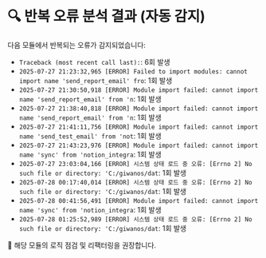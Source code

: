 # 🔍 반복 오류 분석 결과 (자동 감지)

다음 모듈에서 반복되는 오류가 감지되었습니다:

- `Traceback (most recent call last):`: 6회 발생
- `2025-07-27 21:23:32,965 [ERROR] Failed to import modules: cannot import name 'send_report_email' fro`: 1회 발생
- `2025-07-27 21:30:50,918 [ERROR] Module import failed: cannot import name 'send_report_email' from 'n`: 1회 발생
- `2025-07-27 21:38:40,818 [ERROR] Module import failed: cannot import name 'send_report_email' from 'n`: 1회 발생
- `2025-07-27 21:41:11,756 [ERROR] Module import failed: cannot import name 'send_test_email' from 'not`: 1회 발생
- `2025-07-27 21:43:23,976 [ERROR] Module import failed: cannot import name 'sync' from 'notion_integra`: 1회 발생
- `2025-07-27 23:03:04,166 [ERROR] 시스템 상태 로드 중 오류: [Errno 2] No such file or directory: 'C:/giwanos/dat`: 1회 발생
- `2025-07-28 00:17:40,014 [ERROR] 시스템 상태 로드 중 오류: [Errno 2] No such file or directory: 'C:/giwanos/dat`: 1회 발생
- `2025-07-28 00:41:56,491 [ERROR] Module import failed: cannot import name 'sync' from 'notion_integra`: 1회 발생
- `2025-07-28 01:25:52,989 [ERROR] 시스템 상태 로드 중 오류: [Errno 2] No such file or directory: 'C:/giwanos/dat`: 1회 발생

🚨 해당 모듈의 로직 점검 및 리팩터링을 권장합니다.